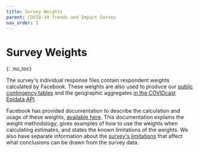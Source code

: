 ```yaml
---
title: Survey Weights
parent: COVID-19 Trends and Impact Survey
nav_order: 5
---
```


# Survey Weights
{: .no_toc}

The survey's individual response files contain respondent weights calculated
by Facebook. These weights are also used to produce our
[public contingency tables](./contingency-tables.md) and the geographic aggregates
[in the COVIDcast Epidata API](../api/covidcast-signals/fb-survey.md).

Facebook has provided documentation to describe the calculation and usage of
these weights, [available here](symptom-survey-weights.pdf). This documentation
explains the weight methodology, gives examples of how to use the weights when
calculating estimates, and states the known limitations of the weights. We also
have separate information about the [survey's limitations](limitations.md) that
affect what conclusions can be drawn from the survey data.
